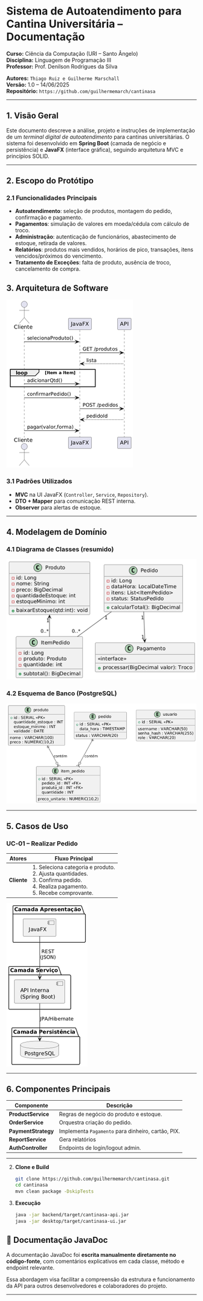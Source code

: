 # Sistema de Autoatendimento para Cantina Universitária – Documentação

**Curso:** Ciência da Computação (URI – Santo Ângelo)  
**Disciplina:** Linguagem de Programação III  
**Professor:** Prof. Denilson Rodrigues da Silva

**Autores:** `Thiago Ruiz e Guilherme Marschall`  
**Versão:** 1.0 – 14/06/2025  
**Repositório:** `https://github.com/guilhermemarch/cantinasa`

---

## 1. Visão Geral

Este documento descreve a análise, projeto e instruções de implementação de um *terminal digital de autoatendimento* para cantinas universitárias. O sistema foi desenvolvido em **Spring Boot** (camada de negócio e persistência) e **JavaFX** (interface gráfica), seguindo arquitetura MVC e princípios SOLID.

---

## 2. Escopo do Protótipo

### 2.1 Funcionalidades Principais
- **Autoatendimento**: seleção de produtos, montagem do pedido, confirmação e pagamento.
- **Pagamentos**: simulação de valores em moeda/cédula com cálculo de troco.
- **Administração**: autenticação de funcionários, abastecimento de estoque, retirada de valores.
- **Relatórios**: produtos mais vendidos, horários de pico, transações, itens vencidos/próximos do vencimento.
- **Tratamento de Exceções**: falta de produto, ausência de troco, cancelamento de compra.


## 3. Arquitetura de Software

![Diagrama de Arquitetura](diag1.png)

### 3.1 Padrões Utilizados
- **MVC** na UI JavaFX (`Controller`, `Service`, `Repository`).
- **DTO + Mapper** para comunicação REST interna.
- **Observer** para alertas de estoque.

---

## 4. Modelagem de Domínio

### 4.1 Diagrama de Classes (resumido)

![Diagrama de Classes](diag2.png)

### 4.2 Esquema de Banco (PostgreSQL)

![Diagrama do Esquema de Banco](diagsql.png)

---

## 5. Casos de Uso

### UC‑01 – Realizar Pedido
| Atores | Fluxo Principal |
|--------|-----------------|
| **Cliente** | 1. Seleciona categoria e produto.<br>2. Ajusta quantidades.<br>3. Confirma pedido.<br>4. Realiza pagamento.<br>5. Recebe comprovante. |

![Diagrama de Caso de Uso - Realizar Pedido](diag3.png)


---

## 6. Componentes Principais

| Componente | Descrição |
|------------|-----------|
| **ProductService** | Regras de negócio do produto e estoque. |
| **OrderService** | Orquestra criação do pedido. |
| **PaymentStrategy** | Implementa `Pagamento` para dinheiro, cartão, PIX. |
| **ReportService** | Gera relatórios |
| **AuthController** | Endpoints de login/logout admin. |

---


2. **Clone e Build**
   ```bash
   git clone https://github.com/guilhermemarch/cantinasa.git
   cd cantinasa
   mvn clean package -DskipTests
   ```

3. **Execução**
   ```bash
   java -jar backend/target/cantinasa-api.jar
   java -jar desktop/target/cantinasa-ui.jar
   ```

## 📄 Documentação JavaDoc

A documentação JavaDoc foi **escrita manualmente diretamente no código-fonte**, com comentários explicativos em cada classe, método e endpoint relevante.

Essa abordagem visa facilitar a compreensão da estrutura e funcionamento da API para outros desenvolvedores e colaboradores do projeto.

---

